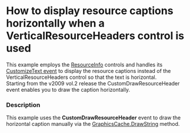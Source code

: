 # How to display resource captions horizontally when a VerticalResourceHeaders control is used


<p>This example employs the <a href="http://documentation.devexpress.com/#WindowsForms/clsDevExpressXtraSchedulerReportingHorizontalWeektopic">ResourceInfo</a> controls and handles its <a href="http://documentation.devexpress.com/#WindowsForms/DevExpressXtraSchedulerReportingTextInfoControlBase_CustomizeTexttopic"> CustomizeText event</a> to display the resource captions instead of the VerticalResourceHeaders control so that the text is horizontal.<br />
Starting from the v2009 vol.2 release the CustomDrawResourceHeader event enables you to draw the caption horizontally.</p>


<h3>Description</h3>

<p>This example uses the <strong>CustomDrawResourceHeader</strong> event to draw the horizontal caption manually via the <a href="http://documentation.devexpress.com/#CoreLibraries/DevExpressUtilsDrawingGraphicsCache_DrawStringtopic">GraphicsCache.DrawString</a> method.</p>

<br/>



